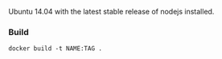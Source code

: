 Ubuntu 14.04 with the latest stable release of nodejs installed.

### Build

    docker build -t NAME:TAG .
